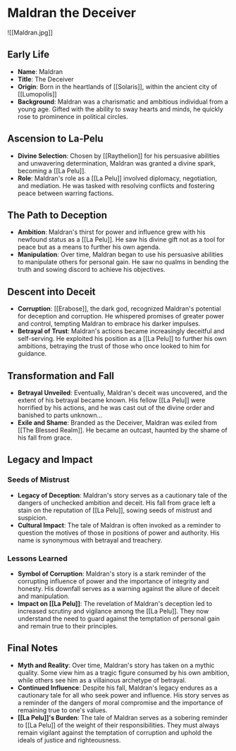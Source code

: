 # Maldran the Deceiver
![[Maldran.jpg]]

## Early Life

- **Name**: Maldran
- **Title**: The Deceiver
- **Origin**: Born in the heartlands of [[Solaris]], within the ancient city of [[Lumopolis]]
- **Background**: Maldran was a charismatic and ambitious individual from a young age. Gifted with the ability to sway hearts and minds, he quickly rose to prominence in political circles.

## Ascension to La-Pelu

- **Divine Selection**: Chosen by [[Raythelion]] for his persuasive abilities and unwavering determination, Maldran was granted a divine spark, becoming a [[La Pelu]].
- **Role**: Maldran's role as a [[La Pelu]] involved diplomacy, negotiation, and mediation. He was tasked with resolving conflicts and fostering peace between warring factions.

## The Path to Deception

- **Ambition**: Maldran's thirst for power and influence grew with his newfound status as a [[La Pelu]]. He saw his divine gift not as a tool for peace but as a means to further his own agenda.
- **Manipulation**: Over time, Maldran began to use his persuasive abilities to manipulate others for personal gain. He saw no qualms in bending the truth and sowing discord to achieve his objectives.

## Descent into Deceit

- **Corruption**: [[Erabose]], the dark god, recognized Maldran's potential for deception and corruption. He whispered promises of greater power and control, tempting Maldran to embrace his darker impulses.
- **Betrayal of Trust**: Maldran's actions became increasingly deceitful and self-serving. He exploited his position as a [[La Pelu]] to further his own ambitions, betraying the trust of those who once looked to him for guidance.

## Transformation and Fall

- **Betrayal Unveiled**: Eventually, Maldran's deceit was uncovered, and the extent of his betrayal became known. His fellow [[La Pelu]] were horrified by his actions, and he was cast out of the divine order and banished to parts unknown...
- **Exile and Shame**: Branded as the Deceiver, Maldran was exiled from [[The Blessed Realm]]. He became an outcast, haunted by the shame of his fall from grace.

## Legacy and Impact

### Seeds of Mistrust

- **Legacy of Deception**: Maldran's story serves as a cautionary tale of the dangers of unchecked ambition and deceit. His fall from grace left a stain on the reputation of [[La Pelu]], sowing seeds of mistrust and suspicion.
- **Cultural Impact**: The tale of Maldran is often invoked as a reminder to question the motives of those in positions of power and authority. His name is synonymous with betrayal and treachery.

### Lessons Learned

- **Symbol of Corruption**: Maldran's story is a stark reminder of the corrupting influence of power and the importance of integrity and honesty. His downfall serves as a warning against the allure of deceit and manipulation.
- **Impact on [[La Pelu]]**: The revelation of Maldran's deception led to increased scrutiny and vigilance among the [[La Pelu]]. They now understand the need to guard against the temptation of personal gain and remain true to their principles.

## Final Notes

- **Myth and Reality**: Over time, Maldran's story has taken on a mythic quality. Some view him as a tragic figure consumed by his own ambition, while others see him as a villainous archetype of betrayal.
- **Continued Influence**: Despite his fall, Maldran's legacy endures as a cautionary tale for all who seek power and influence. His story serves as a reminder of the dangers of moral compromise and the importance of remaining true to one's values.
- **[[La Pelu]]'s Burden**: The tale of Maldran serves as a sobering reminder to [[La Pelu]] of the weight of their responsibilities. They must always remain vigilant against the temptation of corruption and uphold the ideals of justice and righteousness.

